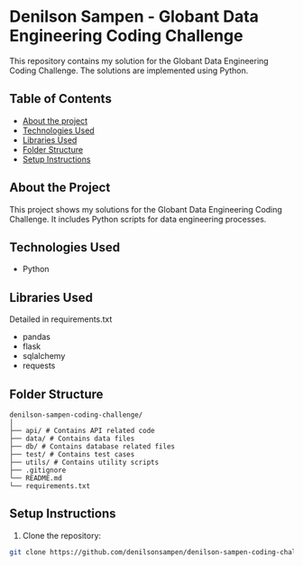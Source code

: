 # Denilson Sampen - Globant Data Engineering Coding Challenge
This repository contains my solution for the Globant Data Engineering Coding Challenge. The solutions are implemented using Python.

## Table of Contents
- [About the project](#about-the-project)
- [Technologies Used](#technologies-used)
- [Libraries Used](#libraries-used)
- [Folder Structure](#folder-structure)
- [Setup Instructions](#setup-instructions)

## About the Project
This project shows my solutions for the Globant Data Engineering Coding Challenge. It includes Python scripts for data engineering processes.

## Technologies Used
- Python

## Libraries Used
Detailed in requirements.txt
- pandas
- flask
- sqlalchemy
- requests

## Folder Structure
```
denilson-sampen-coding-challenge/
│
├── api/ # Contains API related code
├── data/ # Contains data files
├── db/ # Contains database related files
├── test/ # Contains test cases
├── utils/ # Contains utility scripts
├── .gitignore
└── README.md
└── requirements.txt
```

## Setup Instructions
1. Clone the repository:
```sh
git clone https://github.com/denilsonsampen/denilson-sampen-coding-challenge.git
```
